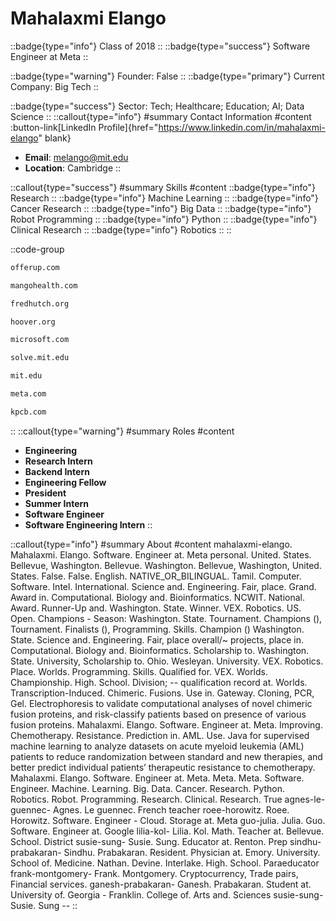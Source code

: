 # Mahalaxmi Elango
::badge{type="info"}
Class of 2018
::
::badge{type="success"}
Software Engineer at Meta
::

::badge{type="warning"}
Founder: False
::
::badge{type="primary"}
Current Company: Big Tech
::

::badge{type="success"}
Sector: Tech; Healthcare; Education; AI; Data Science
::
::callout{type="info"}
#summary
Contact Information
#content
:button-link[LinkedIn Profile]{href="https://www.linkedin.com/in/mahalaxmi-elango" blank}
- **Email**: melango@mit.edu
- **Location**: Cambridge
::

::callout{type="success"}
#summary
Skills
#content
::badge{type="info"}
Research
::
::badge{type="info"}
Machine Learning
::
::badge{type="info"}
Cancer Research
::
::badge{type="info"}
Big Data
::
::badge{type="info"}
Robot Programming
::
::badge{type="info"}
Python
::
::badge{type="info"}
Clinical Research
::
::badge{type="info"}
Robotics
::
::

::code-group
```bash [OfferUp]
offerup.com
```
```bash [Mango Health]
mangohealth.com
```
```bash [Fred Hutch]
fredhutch.org
```
```bash [Hoover Institution at Stanford University]
hoover.org
```
```bash [Microsoft]
microsoft.com
```
```bash [MIT Solve]
solve.mit.edu
```
```bash [Massachusetts Institute of Technology]
mit.edu
```
```bash [Meta]
meta.com
```
```bash [Kleiner Perkins Caufield & Byers]
kpcb.com
```
::
::callout{type="warning"}
#summary
Roles
#content
- **Engineering**
- **Research Intern**
- **Backend Intern**
- **Engineering Fellow**
- **President**
- **Summer Intern**
- **Software Engineer**
- **Software Engineering Intern**
::

::callout{type="info"}
#summary
About
#content
mahalaxmi-elango. Mahalaxmi. Elango. Software. Engineer at. Meta personal. United. States. Bellevue, Washington. Bellevue. Washington. Bellevue, Washington, United. States. False. False. English. NATIVE_OR_BILINGUAL. Tamil. Computer. Software. Intel. International. Science and. Engineering. Fair, place. Grand. Award in. Computational. Biology and. Bioinformatics. NCWIT. National. Award. Runner-Up and. Washington. State. Winner. VEX. Robotics. US. Open. Champions - Season: Washington. State. Tournament. Champions (), Tournament. Finalists (), Programming. Skills. Champion () Washington. State. Science and. Engineering. Fair, place overall/~ projects, place in. Computational. Biology and. Bioinformatics. Scholarship to. Washington. State. University, Scholarship to. Ohio. Wesleyan. University. VEX. Robotics. Place. Worlds. Programming. Skills. Qualified for. VEX. Worlds. Championship. High. School. Division; -- qualification record at. Worlds. Transcription-Induced. Chimeric. Fusions. Use in. Gateway. Cloning, PCR, Gel. Electrophoresis to validate computational analyses of novel chimeric fusion proteins, and risk-classify patients based on presence of various fusion proteins. Mahalaxmi. Elango. Software. Engineer at. Meta. Improving. Chemotherapy. Resistance. Prediction in. AML. Use. Java for supervised machine learning to analyze datasets on acute myeloid leukemia (AML) patients to reduce randomization between standard and new therapies, and better predict individual patients’ therapeutic resistance to chemotherapy. Mahalaxmi. Elango. Software. Engineer at. Meta. Meta. Meta. Software. Engineer. Machine. Learning. Big. Data. Cancer. Research. Python. Robotics. Robot. Programming. Research. Clinical. Research. True agnes-le-guennec- Agnes. Le guennec. French teacher roee-horowitz. Roee. Horowitz. Software. Engineer - Cloud. Storage at. Meta guo-julia. Julia. Guo. Software. Engineer at. Google lilia-kol- Lilia. Kol. Math. Teacher at. Bellevue. School. District susie-sung- Susie. Sung. Educator at. Renton. Prep sindhu-prabakaran- Sindhu. Prabakaran. Resident. Physician at. Emory. University. School of. Medicine. Nathan. Devine. Interlake. High. School. Paraeducator frank-montgomery- Frank. Montgomery. Cryptocurrency, Trade pairs, Financial services. ganesh-prabakaran- Ganesh. Prabakaran. Student at. University of. Georgia - Franklin. College of. Arts and. Sciences susie-sung- Susie. Sung --
::
